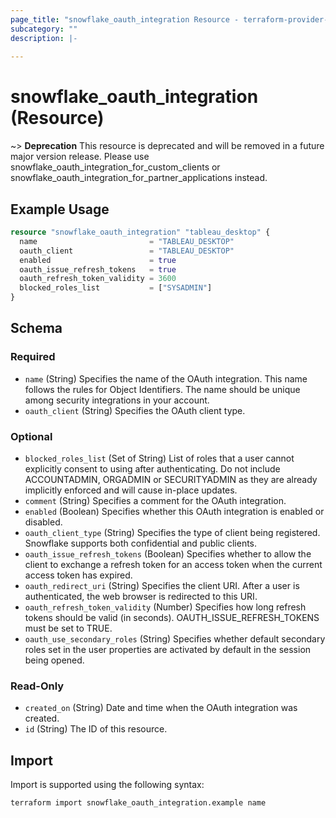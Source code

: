 ```yaml
---
page_title: "snowflake_oauth_integration Resource - terraform-provider-snowflake"
subcategory: ""
description: |-
  
---
```


# snowflake_oauth_integration (Resource)

~> **Deprecation** This resource is deprecated and will be removed in a future major version release. Please use snowflake_oauth_integration_for_custom_clients or snowflake_oauth_integration_for_partner_applications instead. <deprecation>

## Example Usage

```terraform
resource "snowflake_oauth_integration" "tableau_desktop" {
  name                         = "TABLEAU_DESKTOP"
  oauth_client                 = "TABLEAU_DESKTOP"
  enabled                      = true
  oauth_issue_refresh_tokens   = true
  oauth_refresh_token_validity = 3600
  blocked_roles_list           = ["SYSADMIN"]
}
```

<!-- schema generated by tfplugindocs -->
## Schema

### Required

- `name` (String) Specifies the name of the OAuth integration. This name follows the rules for Object Identifiers. The name should be unique among security integrations in your account.
- `oauth_client` (String) Specifies the OAuth client type.

### Optional

- `blocked_roles_list` (Set of String) List of roles that a user cannot explicitly consent to using after authenticating. Do not include ACCOUNTADMIN, ORGADMIN or SECURITYADMIN as they are already implicitly enforced and will cause in-place updates.
- `comment` (String) Specifies a comment for the OAuth integration.
- `enabled` (Boolean) Specifies whether this OAuth integration is enabled or disabled.
- `oauth_client_type` (String) Specifies the type of client being registered. Snowflake supports both confidential and public clients.
- `oauth_issue_refresh_tokens` (Boolean) Specifies whether to allow the client to exchange a refresh token for an access token when the current access token has expired.
- `oauth_redirect_uri` (String) Specifies the client URI. After a user is authenticated, the web browser is redirected to this URI.
- `oauth_refresh_token_validity` (Number) Specifies how long refresh tokens should be valid (in seconds). OAUTH_ISSUE_REFRESH_TOKENS must be set to TRUE.
- `oauth_use_secondary_roles` (String) Specifies whether default secondary roles set in the user properties are activated by default in the session being opened.

### Read-Only

- `created_on` (String) Date and time when the OAuth integration was created.
- `id` (String) The ID of this resource.

## Import

Import is supported using the following syntax:

```shell
terraform import snowflake_oauth_integration.example name
```
